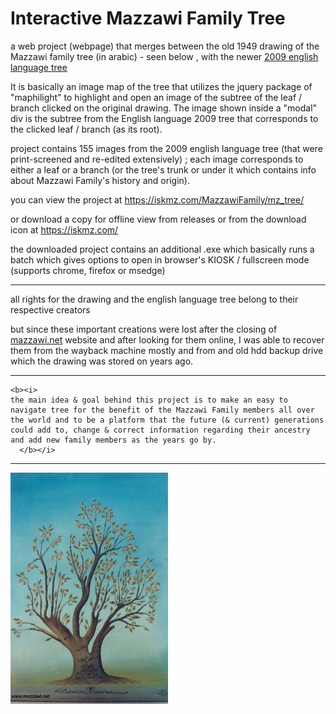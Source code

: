 # Interactive Mazzawi Family Tree


a web project (webpage) that merges between the old 1949 drawing of the Mazzawi family tree (in arabic) - seen below , with the newer [2009 english language tree](./res/mazzawi_english)

It is basically an image map of the tree that utilizes the jquery package of "maphilight" to highlight and open an image of the subtree of the leaf / branch clicked on the original drawing.  The image shown inside a "modal" div is the subtree from the English language 2009 tree that corresponds to the clicked leaf / branch (as its root).

project contains 155 images from the 2009 english language tree (that were print-screened and re-edited extensively) ; each image corresponds to either a leaf or a branch (or the tree's trunk or under it which contains info about Mazzawi Family's history and origin).


you can view the project at https://iskmz.com/MazzawiFamily/mz_tree/

or download a copy for offline view from releases or from the download icon at https://iskmz.com/

the downloaded project contains an additional .exe which basically runs a batch which gives options to open in browser's KIOSK / fullscreen mode (supports chrome, firefox or msedge)

----------

all rights for the drawing and the english language tree belong to their respective creators

but since these important creations were lost after the closing of [mazzawi.net](http://mazzawi.net/) website and after looking for them online, I was able to recover them from the wayback machine mostly and from and old hdd backup drive which the drawing was stored on years ago.

----------

```
<b><i>
the main idea & goal behind this project is to make an easy to navigate tree for the benefit of the Mazzawi Family members all over the world and to be a platform that the future (& current) generations could add to, change & correct information regarding their ancestry and add new family members as the years go by.
  </b></i>
  ```

----------

<img src="./res/mazzawi-family-tree-1949.png" width="50%" height="50%">
